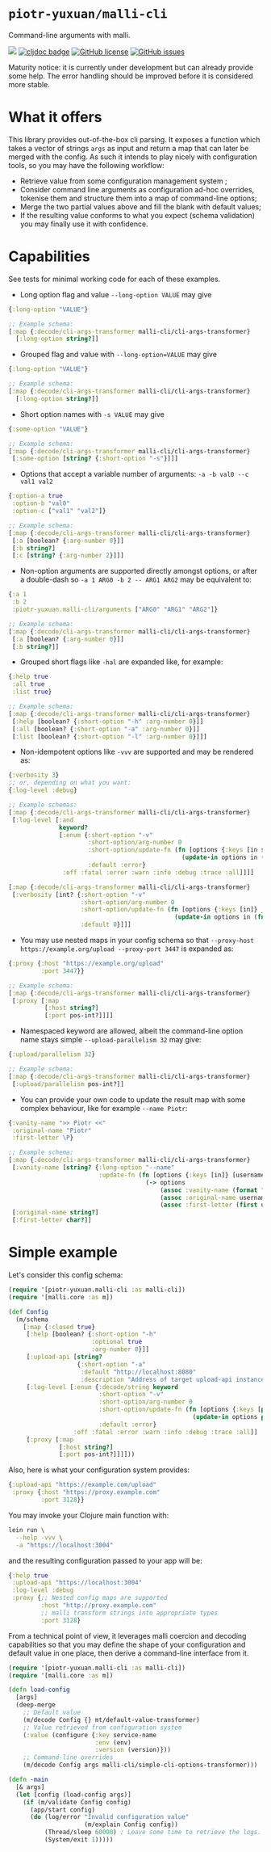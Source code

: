 # `piotr-yuxuan/malli-cli`

Command-line arguments with malli.

[![](https://img.shields.io/clojars/v/piotr-yuxuan/malli-cli.svg)](https://clojars.org/piotr-yuxuan/malli-cli)
[![cljdoc badge](https://cljdoc.org/badge/piotr-yuxuan/malli-cli)](https://cljdoc.org/d/piotr-yuxuan/malli-cli/CURRENT)
[![GitHub license](https://img.shields.io/github/license/piotr-yuxuan/malli-cli)](https://github.com/piotr-yuxuan/malli-cli/blob/main/LICENSE)
[![GitHub issues](https://img.shields.io/github/issues/piotr-yuxuan/malli-cli)](https://github.com/piotr-yuxuan/malli-cli/issues)

Maturity notice: it is currently under development but can already
provide some help. The error handling should be improved before it is
considered more stable.

# What it offers

This library provides out-of-the-box cli parsing. It exposes a
function which takes a vector of strings `args` as input and return a
map that can later be merged with the config. As such it intends to
play nicely with configuration tools, so you may have the following
workflow:

- Retrieve value from some configuration management system ;
- Consider command line arguments as configuration ad-hoc overrides,
  tokenise them and structure them into a map of command-line options;
- Merge the two partial values above and fill the blank with default
  values;
- If the resulting value conforms to what you expect (schema
  validation) you may finally use it with confidence.

# Capabilities

See tests for minimal working code for each of these examples.

- Long option flag and value `--long-option VALUE` may give

``` clj
{:long-option "VALUE"}

;; Example schema:
[:map {:decode/cli-args-transformer malli-cli/cli-args-transformer}
  [:long-option string?]]
```

- Grouped flag and value with `--long-option=VALUE` may give

``` clj
{:long-option "VALUE"}

;; Example schema:
[:map {:decode/cli-args-transformer malli-cli/cli-args-transformer}
  [:long-option string?]]
```

- Short option names with `-s VALUE` may give

``` clj
{:some-option "VALUE"}

;; Example schema:
[:map {:decode/cli-args-transformer malli-cli/cli-args-transformer}
 [:some-option [string? {:short-option "-s"}]]]
```

- Options that accept a variable number of arguments: `-a -b val0 --c
  val1 val2`

``` clj
{:option-a true
 :option-b "val0"
 :option-c ["val1" "val2"]}

;; Example schema:
[:map {:decode/cli-args-transformer malli-cli/cli-args-transformer}
 [:a [boolean? {:arg-number 0}]]
 [:b string?]
 [:c [string? {:arg-number 2}]]]
```

- Non-option arguments are supported directly amongst options, or
  after a double-dash so `-a 1 ARG0 -b 2 -- ARG1 ARG2` may be
  equivalent to:

``` clj
{:a 1
 :b 2
 :piotr-yuxuan.malli-cli/arguments ["ARG0" "ARG1" "ARG2"]}

;; Example schema:
[:map {:decode/cli-args-transformer malli-cli/cli-args-transformer}
 [:a [boolean? {:arg-number 0}]]
 [:b string?]]
```

- Grouped short flags like `-hal` are expanded like, for example:
``` clj
{:help true
 :all true
 :list true}

;; Example schema:
[:map {:decode/cli-args-transformer malli-cli/cli-args-transformer}
 [:help [boolean? {:short-option "-h" :arg-number 0}]]
 [:all [boolean? {:short-option "-a" :arg-number 0}]]
 [:list [boolean? {:short-option "-l" :arg-number 0}]]]
```

- Non-idempotent options like `-vvv` are supported and may be rendered as:
``` clj
{:verbosity 3}
;; or, depending on what you want:
{:log-level :debug}

;; Example schemas:
[:map {:decode/cli-args-transformer malli-cli/cli-args-transformer}
 [:log-level [:and
              keyword?
              [:enum {:short-option "-v"
                      :short-option/arg-number 0
                      :short-option/update-fn (fn [options {:keys [in schema]} _cli-args]
                                                (update-in options in (malli-cli/children-successor schema)))
                      :default :error}
               :off :fatal :error :warn :info :debug :trace :all]]]]

[:map {:decode/cli-args-transformer malli-cli/cli-args-transformer}
 [:verbosity [int? {:short-option "-v"
                    :short-option/arg-number 0
                    :short-option/update-fn (fn [options {:keys [in]} _cli-args]
                                              (update-in options in (fnil inc 0)))
                    :default 0}]]]
```

- You may use nested maps in your config schema so that `--proxy-host
  https://example.org/upload --proxy-port 3447` is expanded as:

``` clj
{:proxy {:host "https://example.org/upload"
         :port 3447}}

;; Example schema:
[:map {:decode/cli-args-transformer malli-cli/cli-args-transformer}
 [:proxy [:map
          [:host string?]
          [:port pos-int?]]]]
```

- Namespaced keyword are allowed, albeit the command-line option name
  stays simple `--upload-parallelism 32` may give:

```clj
{:upload/parallelism 32}

;; Example schema:
[:map {:decode/cli-args-transformer malli-cli/cli-args-transformer}
 [:upload/parallelism pos-int?]]
```

- You can provide your own code to update the result map with some
  complex behaviour, like for example `--name Piotr`:

``` clj
{:vanity-name ">> Piotr <<"
 :original-name "Piotr"
 :first-letter \P}

;; Example schema:
[:map {:decode/cli-args-transformer malli-cli/cli-args-transformer}
 [:vanity-name [string? {:long-option "--name"
                         :update-fn (fn [options {:keys [in]} [username]]
                                      (-> options
                                          (assoc :vanity-name (format ">> %s <<" username))
                                          (assoc :original-name username)
                                          (assoc :first-letter (first username))))}]]
 [:original-name string?]
 [:first-letter char?]]
```

# Simple example

Let's consider this config schema:

``` clojure
(require '[piotr-yuxuan.malli-cli :as malli-cli])
(require '[malli.core :as m])

(def Config
  (m/schema
    [:map {:closed true}
     [:help [boolean? {:short-option "-h"
                       :optional true
                       :arg-number 0}]]
     [:upload-api [string?
                   {:short-option "-a"
                    :default "http://localhost:8080"
                    :description "Address of target upload-api instance."}]]
     [:log-level [:enum {:decode/string keyword
                         :short-option "-v"
                         :short-option/arg-number 0
                         :short-option/update-fn (fn [options {:keys [path schema]} _cli-args]
                                                   (update-in options path (malli-cli/children-successor schema)))
                         :default :error}
                  :off :fatal :error :warn :info :debug :trace :all]]
     [:proxy [:map
              [:host string?]
              [:port pos-int?]]]]))
```

Also, here is what your configuration system provides:

``` clojure
{:upload-api "https://example.com/upload"
 :proxy {:host "https://proxy.example.com"
         :port 3128}}
```

You may invoke your Clojure main function with:

``` zsh
lein run \
  --help -vvv \
  -a "https://localhost:3004"
```

and the resulting configuration passed to your app will be:

``` clojure
{:help true
 :upload-api "https://localhost:3004"
 :log-level :debug
 :proxy {;; Nested config maps are supported
         :host "http://proxy.example.com"
         ;; malli transform strings into appropriate types
         :port 3128}
```

From a technical point of view, it leverages malli coercion and
decoding capabilities so that you may define the shape of your
configuration and default value in one place, then derive a
command-line interface from it.

``` clojure
(require '[piotr-yuxuan.malli-cli :as malli-cli])
(require '[malli.core :as m])

(defn load-config
  [args]
  (deep-merge
    ;; Default value
    (m/decode Config {} mt/default-value-transformer)
    ;; Value retrieved from configuration system
    (:value (configure {:key service-name
                        :env (env)
                        :version (version)}))
    ;; Command-line overrides
    (m/decode Config args malli-cli/simple-cli-options-transformer)))

(defn -main
  [& args]
  (let [config (load-config args)]
    (if (m/validate Config config)
      (app/start config)
      (do (log/error "Invalid configuration value"
                     (m/explain Config config))
          (Thread/sleep 60000) ; Leave some time to retrieve the logs.
          (System/exit 1)))))
```
